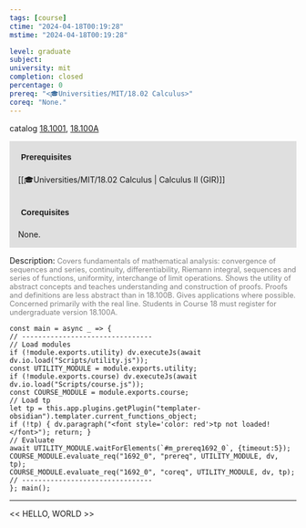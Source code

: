 ```yaml
---
tags: [course]
ctime: "2024-04-18T00:19:28"
mstime: "2024-04-18T00:19:28"

level: graduate
subject: 
university: mit
completion: closed
percentage: 0
prereq: "<🎓Universities/MIT/18.02 Calculus>"
coreq: "None."
---
```


catalog [18.1001](http://student.mit.edu/catalog/m18a.html#18.1001), [18.100A](http://student.mit.edu/catalog/m18a.html#18.100A)

<span style="display: block; padding: 15px; background-color: rgb(100, 100, 100, 0.2);"><font id="m_prereq1692_0" style="display: block; font-family: Arial, sans-serif; font-weight: bold; padding: 5px">Prerequisites</font><br><span id="prereq1692_0">[[🎓Universities/MIT/18.02 Calculus | Calculus II (GIR)]]</span></span>
<span style="display: block; padding: 15px; background-color: rgb(100, 100, 100, 0.2);"><font id="m_coreq1692_0" style="display: block; font-family: Arial, sans-serif; font-weight: bold; padding: 5px">Corequisites</font><br><span id="coreq1692_0">None.</span></span>

<font style="">Description:</font>
<font style="color: grey; font-size: 0.8rem;">Covers fundamentals of mathematical analysis: convergence of sequences and series, continuity, differentiability, Riemann integral, sequences and series of functions, uniformity, interchange of limit operations. Shows the utility of abstract concepts and teaches understanding and construction of proofs. Proofs and definitions are less abstract than in 18.100B. Gives applications where possible. Concerned primarily with the real line. Students in Course 18 must register for undergraduate version 18.100A.</font>

```dataviewjs
const main = async _ => {
// --------------------------------
// Load modules
if (!module.exports.utility) dv.executeJs(await dv.io.load("Scripts/utility.js"));
const UTILITY_MODULE = module.exports.utility;
if (!module.exports.course) dv.executeJs(await dv.io.load("Scripts/course.js"));
const COURSE_MODULE = module.exports.course;
// Load tp
let tp = this.app.plugins.getPlugin("templater-obsidian").templater.current_functions_object;
if (!tp) { dv.paragraph("<font style='color: red'>tp not loaded!</font>"); return; }
// Evaluate
await UTILITY_MODULE.waitForElements(`#m_prereq1692_0`, {timeout:5});
COURSE_MODULE.evaluate_req("1692_0", "prereq", UTILITY_MODULE, dv, tp);
COURSE_MODULE.evaluate_req("1692_0", "coreq", UTILITY_MODULE, dv, tp);
// --------------------------------
}; main();
```

---

<< HELLO, WORLD >>
